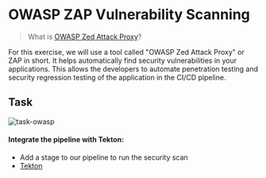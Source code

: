 # OWASP ZAP Vulnerability Scanning

> What is [OWASP Zed Attack Proxy](https://www.zaproxy.org/)? 

For this exercise, we will use a tool called "OWASP Zed Attack Proxy" or ZAP in short. It helps automatically find security vulnerabilities in your applications. This allows the developers to automate penetration testing and security regression testing of the application in the CI/CD pipeline.

## Task

![task-owasp](./images/task-owasp.png)

#### Integrate the pipeline with Tekton:

- Add a stage to our pipeline to run the security scan
- <span style="color:blue;">[Tekton](6b-tekton.md)</span>